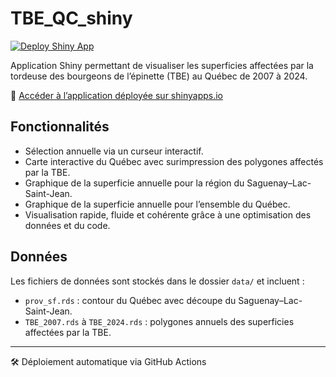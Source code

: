 # TBE_QC_shiny

[![Deploy Shiny App](https://github.com/hgesdrn/TBE_QC_shiny/actions/workflows/deploy.yml/badge.svg)](https://github.com/hgesdrn/TBE_QC_shiny/actions/workflows/deploy.yml)

Application Shiny permettant de visualiser les superficies affectées par la tordeuse des bourgeons de l’épinette (TBE) au Québec de 2007 à 2024.

🔗 [Accéder à l’application déployée sur shinyapps.io](https://hgesdrn.shinyapps.io/TBE_QC_shiny/)

## Fonctionnalités

- Sélection annuelle via un curseur interactif.
- Carte interactive du Québec avec surimpression des polygones affectés par la TBE.
- Graphique de la superficie annuelle pour la région du Saguenay–Lac-Saint-Jean.
- Graphique de la superficie annuelle pour l’ensemble du Québec.
- Visualisation rapide, fluide et cohérente grâce à une optimisation des données et du code.

## Données

Les fichiers de données sont stockés dans le dossier `data/` et incluent :

- `prov_sf.rds` : contour du Québec avec découpe du Saguenay–Lac-Saint-Jean.
- `TBE_2007.rds` à `TBE_2024.rds` : polygones annuels des superficies affectées par la TBE.

---

🛠️ Déploiement automatique via GitHub Actions
